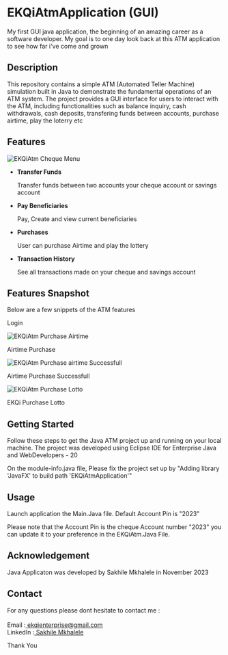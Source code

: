 # EKQiAtmApplication (GUI)

<p>My first GUI java application, the beginning of an amazing career as a software developer. My goal is to one day look back at this ATM application to see how far i've come and grown<br> </p>

<h2>Description</h2>
<p>This repository contains a simple ATM (Automated Teller Machine) simulation built in Java to demonstrate the fundamental operations of an ATM system. The project provides a GUI interface for users to interact with the ATM, 
  including functionalities such as balance inquiry, cash withdrawals, cash deposits, transfering funds between accounts, purchase airtime, play the loterry etc </p>

<h2>Features</h2>

![EKQiAtm Cheque Menu ](https://lh3.googleusercontent.com/pw/ADCreHfCyaaLWjVEP-JdZrAMMGhekERw8tWQDVW_2kJt6QDUtjTrToZJY9ForTqwg-aMKVz81Hit1y4iGN3ZkZfY_yLJM7RKC7XL6M4MJYri78GMnz3aj83HuPztNI1VocZyNrJEJye3jVRVaZs4cwfgDfl7=w552-h514-s-no-gm?authuser=0)

<ul>
  <li><strong>Transfer Funds</strong> </li>
  <p> Transfer funds between two accounts your cheque account or savings account</p>
  
  <li> <strong>Pay Beneficiaries </strong> </li>
  <p>Pay, Create and view current beneficiaries</p>
  
  <li> <strong>Purchases </strong </li>
  <p>User can purchase Airtime and play the lottery </p>
  
  <li> <strong>Transaction History </strong </li>
  <p>See all transactions made on your cheque and savings account</p>
</ul>

<h2>Features Snapshot</h2>

<p>Below are a few snippets of the ATM features</p>

<p>Login</p>

![EKQiAtm Purchase Airtime ](https://lh3.googleusercontent.com/pw/ADCreHd2eqHehSKBrNH6K4Q69G_HLl9VdMqjPXLixYRc522K-bSpmOjDI0xUESnrZ__LSrIepTXzLIlOsWwMbG6DzArkY6Qi1dNUfBPQ_DstRh0D-XpisnNPOA8OLbO304bsrzZPlQI_mAStHcduNzQt9W-D=w511-h459-s-no-gm?authuser=0)
<p>Airtime Purchase</p>

![EKQiAtm Purchase airtime Successfull ](https://lh3.googleusercontent.com/pw/ADCreHdtrUT5GXtJJZYDWDdCmLb_oUznB-lUSvs8djH8u9Ldx-HG8dnbuHH8IPaLrY6rO6OPyhy-MzhB-J49xgpLaEFhzruxTqkRdO9IXZIhnJ2PFU-gu8lAh5RELnqnCzMRa9acrVbNFg0S4m9H7k_T6lGm=w573-h518-s-no-gm?authuser=0)
<p>Airtime Purchase Successfull</p>

![EKQiAtm Purchase Lotto ](https://lh3.googleusercontent.com/pw/ADCreHdrt0st8Q3KXQRNucSZq1y7vWDAJLh8eI9ASOrTEUX4g4zwa9BKSYOZ7KSDm67Ohr_n4d4ColwVDONf_DDk2M-PHo3cEPWs8K_IbIV_fKe3kYc5B0G0HMSEODS3v65Fx7g8N9wjMTGjD6DV_Tbj43n4=w573-h513-s-no-gm?authuser=0)
<p>EKQi Purchase Lotto </p>

<h2>Getting Started</h2>

<p>Follow these steps to get the Java ATM project up and running on your local machine. The project was developed using Eclipse IDE for Enterprise Java and WebDevelopers - 20 </p>
<p>On the module-info.java file, Please fix the project set up by "Adding library 'JavaFX' to build path 'EKQiAtmApplication'" </p>

<h2>Usage</h2>
<p>Launch application the Main.Java file. Default Account Pin is "2023"</p>

<p>Please note that the Account Pin is the cheque Account number "2023" you can update it to your preference in the EKQiAtm.Java File.</p>

<h2>Acknowledgement</h2>
<p>Java Applicaton was developed by Sakhile Mkhalele in November 2023</p>

<h2>Contact</h2>
<p>For any questions please dont hesitate to contact me : <br><br>
Email      :<a href = "mailto: ekqienterprise@gmail.com">  ekqienterprise@gmail.com</a> <br>
LinkedIn   :<a class="badge-base__link LI-simple-link" href="https://za.linkedin.com/in/sakhile-mkhalele?trk=profile-badge" target="_blank">  Sakhile Mkhalele</a></div>
</p>
<p>Thank You</p>


              
